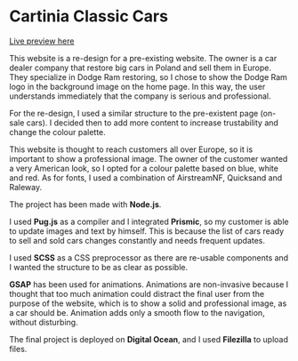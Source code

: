 # Cartinia Classic Cars

[Live preview here](http://159.223.19.154/)

This website is a re-design for a pre-existing website.
The owner is a car dealer company that restore big cars in Poland and sell them in Europe.
They specialize in Dodge Ram restoring, so I chose to show the Dodge Ram logo in the background image on the home page. In this way, the user understands immediately that the company is serious and professional.

For the re-design, I used a similar structure to the pre-existent page (on-sale cars). I decided then to add more content to increase trustability and change the colour palette.

This website is thought to reach customers all over Europe, so it is important to show a professional image.
The owner of the customer wanted a very American look, so I opted for a colour palette based on blue, white and red.
As for fonts, I used a combination of AirstreamNF, Quicksand and Raleway.

The project has been made with **Node.js**.

I used **Pug.js** as a compiler and I integrated **Prismic**, so my customer is able to update images and text by himself. This is because the list of cars ready to sell and sold cars changes constantly and needs frequent updates.

I used **SCSS** as a CSS preprocessor as there are re-usable components and I wanted the structure to be as clear as possible.

**GSAP** has been used for animations. Animations are non-invasive because I thought that too much animation could distract the final user from the purpose of the website, which is to show a solid and professional image, as a car should be. Animation adds only a smooth flow to the navigation, without disturbing.

The final project is deployed on **Digital Ocean**, and I used **Filezilla** to upload files.
